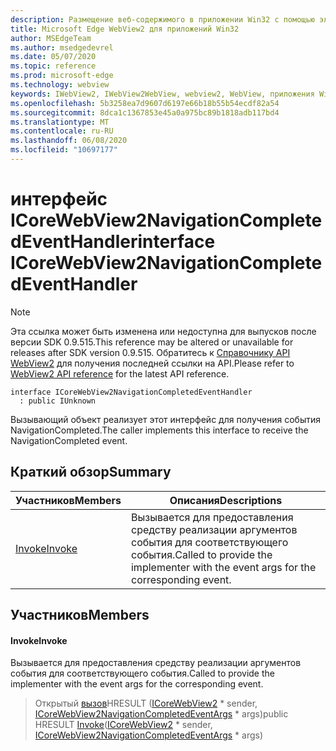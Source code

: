 ```yaml
---
description: Размещение веб-содержимого в приложении Win32 с помощью элемента управления Microsoft Edge WebView2
title: Microsoft Edge WebView2 для приложений Win32
author: MSEdgeTeam
ms.author: msedgedevrel
ms.date: 05/07/2020
ms.topic: reference
ms.prod: microsoft-edge
ms.technology: webview
keywords: IWebView2, IWebView2WebView, webview2, WebView, приложения Win32, Win32, EDGE, ICoreWebView2, ICoreWebView2Controller, элемент управления "веб-браузер", HTML Edge
ms.openlocfilehash: 5b3258ea7d9607d6197e66b18b55b54ecdf82a54
ms.sourcegitcommit: 8dca1c1367853e45a0a975bc89b1818adb117bd4
ms.translationtype: MT
ms.contentlocale: ru-RU
ms.lasthandoff: 06/08/2020
ms.locfileid: "10697177"
---
```

# <span data-ttu-id="0804f-104">интерфейс ICoreWebView2NavigationCompletedEventHandler</span><span class="sxs-lookup"><span data-stu-id="0804f-104">interface ICoreWebView2NavigationCompletedEventHandler</span></span> 

> [!NOTE]
> <span data-ttu-id="0804f-105">Эта ссылка может быть изменена или недоступна для выпусков после версии SDK 0.9.515.</span><span class="sxs-lookup"><span data-stu-id="0804f-105">This reference may be altered or unavailable for releases after SDK version 0.9.515.</span></span> <span data-ttu-id="0804f-106">Обратитесь к [Справочнику API WebView2](../../../webview2-api-reference.md) для получения последней ссылки на API.</span><span class="sxs-lookup"><span data-stu-id="0804f-106">Please refer to [WebView2 API reference](../../../webview2-api-reference.md) for the latest API reference.</span></span>

```
interface ICoreWebView2NavigationCompletedEventHandler
  : public IUnknown
```

<span data-ttu-id="0804f-107">Вызывающий объект реализует этот интерфейс для получения события NavigationCompleted.</span><span class="sxs-lookup"><span data-stu-id="0804f-107">The caller implements this interface to receive the NavigationCompleted event.</span></span>

## <span data-ttu-id="0804f-108">Краткий обзор</span><span class="sxs-lookup"><span data-stu-id="0804f-108">Summary</span></span>

 <span data-ttu-id="0804f-109">Участников</span><span class="sxs-lookup"><span data-stu-id="0804f-109">Members</span></span>                        | <span data-ttu-id="0804f-110">Описания</span><span class="sxs-lookup"><span data-stu-id="0804f-110">Descriptions</span></span>
--------------------------------|---------------------------------------------
[<span data-ttu-id="0804f-111">Invoke</span><span class="sxs-lookup"><span data-stu-id="0804f-111">Invoke</span></span>](#invoke) | <span data-ttu-id="0804f-112">Вызывается для предоставления средству реализации аргументов события для соответствующего события.</span><span class="sxs-lookup"><span data-stu-id="0804f-112">Called to provide the implementer with the event args for the corresponding event.</span></span>

## <span data-ttu-id="0804f-113">Участников</span><span class="sxs-lookup"><span data-stu-id="0804f-113">Members</span></span>

#### <span data-ttu-id="0804f-114">Invoke</span><span class="sxs-lookup"><span data-stu-id="0804f-114">Invoke</span></span> 

<span data-ttu-id="0804f-115">Вызывается для предоставления средству реализации аргументов события для соответствующего события.</span><span class="sxs-lookup"><span data-stu-id="0804f-115">Called to provide the implementer with the event args for the corresponding event.</span></span>

> <span data-ttu-id="0804f-116">Открытый [вызов](#invoke)HRESULT ([ICoreWebView2](icorewebview2.md) \* sender, [ICoreWebView2NavigationCompletedEventArgs](icorewebview2navigationcompletedeventargs.md) \* args)</span><span class="sxs-lookup"><span data-stu-id="0804f-116">public HRESULT [Invoke](#invoke)([ICoreWebView2](icorewebview2.md) \* sender, [ICoreWebView2NavigationCompletedEventArgs](icorewebview2navigationcompletedeventargs.md) \* args)</span></span>

